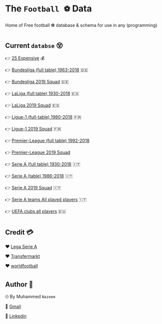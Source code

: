 # The `Football ⚽️` Data
Home of Free football ⚽️ database & schema for use in any (programming)

#

## Current `databse` 😵

👉 [25 Expensive](https://github.com/NazeemNato/The-Football-Data/tree/master/25%20Expensive) 💰

👉 [Bundesliga (full table) 1963-2018](https://github.com/NazeemNato/The-Football-Data/tree/master/Bundesliga%20(full%20table)%201963-2018) 🇩🇪

👉 [Bundesliga 2019 Squad](https://github.com/NazeemNato/The-Football-Data/tree/master/Bundesliga%202019%20Squad) 🇩🇪

👉 [LaLiga (full table) 1930-2018](https://github.com/NazeemNato/The-Football-Data/tree/master/LaLiga%20(full%20table)%201930-2018) 🇪🇸

👉 [LaLiga 2019 Squad](https://github.com/NazeemNato/The-Football-Data/tree/master/LaLiga%202019%20Squad) 🇪🇸 


👉 [Ligue-1 (full-table) 1980-2018](https://github.com/NazeemNato/The-Football-Data/tree/master/Ligue-1%20(full-table)%201980-2018) 🇫🇷


👉 [Ligue-1 2019 Squad](https://github.com/NazeemNato/The-Football-Data/tree/master/Ligue-1%202019%20%20Squad) 🇫🇷

👉 [Premier-League (full table) 1992-2018](https://github.com/NazeemNato/The-Football-Data/tree/master/Premier-League%20(full%20table)%201992-2018) 

👉 [Premier-League 2019 Squad](https://github.com/NazeemNato/The-Football-Data/tree/master/Premier-League%202019%20Squad)

👉 [Serie A (full table) 1930-2018](https://github.com/NazeemNato/The-Football-Data/tree/master/Serie%20A%20(full%20table)%201930-2018) 🇮🇹

👉 [Serie A (table) 1986-2018](https://github.com/NazeemNato/The-Football-Data/tree/master/Serie%20A%20(table)%201986-2018) 🇮🇹

👉 [Serie A 2019 Squad](https://github.com/NazeemNato/The-Football-Data/tree/master/Serie%20A%202019%20%20Squad) 🇮🇹

👉 [Serie A teams All played players](https://github.com/NazeemNato/The-Football-Data/tree/master/Serie%20A%20teams%20All%20played%20players) 🇮🇹

👉 [UEFA  clubs all players]() 🇪🇺

#

## Credit 💳

❤️ [Lega Serie A ](http://www.legaseriea.it/en/serie-a/league-table/2010-11)

❤️ [Transfermarkt](https://www.transfermarkt.com/marktwertetop/wertvollstespieler)

❤️ [worldfootball](https://www.worldfootball.net)

#
## Author 👦

🙄 By Muhammed `Nazeem`

📧 [Gmail](mailto:nazeemnob17@gmail.com)

👔 [Linkedin](https://www.linkedin.com/in/muhammad-nazeem-5ab092180/)

